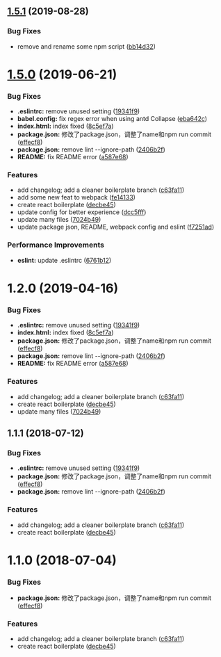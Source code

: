 ## [1.5.1](https://github.com/deemoding/React-boilerplate/compare/v1.5.0...v1.5.1) (2019-08-28)


### Bug Fixes

* remove and rename some npm script ([bb14d32](https://github.com/deemoding/React-boilerplate/commit/bb14d32))



# [1.5.0](https://github.com/deemoding/React-boilerplate/compare/decbe45...v1.5.0) (2019-06-21)


### Bug Fixes

* **.eslintrc:** remove unused setting ([19341f9](https://github.com/deemoding/React-boilerplate/commit/19341f9))
* **babel.config:** fix regex error when using antd Collapse ([eba642c](https://github.com/deemoding/React-boilerplate/commit/eba642c))
* **index.html:** index fixed ([8c5ef7a](https://github.com/deemoding/React-boilerplate/commit/8c5ef7a))
* **package.json:** 修改了package.json，调整了name和npm run commit ([effecf8](https://github.com/deemoding/React-boilerplate/commit/effecf8))
* **package.json:** remove lint --ignore-path ([2406b2f](https://github.com/deemoding/React-boilerplate/commit/2406b2f))
* **README:** fix README error ([a587e68](https://github.com/deemoding/React-boilerplate/commit/a587e68))


### Features

* add changelog; add a cleaner boilerplate branch ([c63fa11](https://github.com/deemoding/React-boilerplate/commit/c63fa11))
* add some new feat to webpack ([fe14133](https://github.com/deemoding/React-boilerplate/commit/fe14133))
* create react boilerplate ([decbe45](https://github.com/deemoding/React-boilerplate/commit/decbe45))
* update config for better experience ([dcc5fff](https://github.com/deemoding/React-boilerplate/commit/dcc5fff))
* update many files ([7024b49](https://github.com/deemoding/React-boilerplate/commit/7024b49))
* update package json, README, webpack config and eslint ([f7251ad](https://github.com/deemoding/React-boilerplate/commit/f7251ad))


### Performance Improvements

* **eslint:** update .eslintrc ([6761b12](https://github.com/deemoding/React-boilerplate/commit/6761b12))



# 1.2.0 (2019-04-16)


### Bug Fixes

* **.eslintrc:** remove unused setting ([19341f9](https://github.com/deemoding/React-boilerplate/commit/19341f9))
* **index.html:** index fixed ([8c5ef7a](https://github.com/deemoding/React-boilerplate/commit/8c5ef7a))
* **package.json:** 修改了package.json，调整了name和npm run commit ([effecf8](https://github.com/deemoding/React-boilerplate/commit/effecf8))
* **package.json:** remove lint --ignore-path ([2406b2f](https://github.com/deemoding/React-boilerplate/commit/2406b2f))
* **README:** fix README error ([a587e68](https://github.com/deemoding/React-boilerplate/commit/a587e68))


### Features

* add changelog; add a cleaner boilerplate branch ([c63fa11](https://github.com/deemoding/React-boilerplate/commit/c63fa11))
* create react boilerplate ([decbe45](https://github.com/deemoding/React-boilerplate/commit/decbe45))
* update many files ([7024b49](https://github.com/deemoding/React-boilerplate/commit/7024b49))



<a name="1.1.1"></a>
## 1.1.1 (2018-07-12)


### Bug Fixes

* **.eslintrc:** remove unused setting ([19341f9](https://github.com/D-e-e-m-o/React-boilerplate/commit/19341f9))
* **package.json:** 修改了package.json，调整了name和npm run commit ([effecf8](https://github.com/D-e-e-m-o/React-boilerplate/commit/effecf8))
* **package.json:** remove lint --ignore-path ([2406b2f](https://github.com/D-e-e-m-o/React-boilerplate/commit/2406b2f))


### Features

* add changelog; add a cleaner boilerplate branch ([c63fa11](https://github.com/D-e-e-m-o/React-boilerplate/commit/c63fa11))
* create react boilerplate ([decbe45](https://github.com/D-e-e-m-o/React-boilerplate/commit/decbe45))



<a name="1.1.0"></a>
# 1.1.0 (2018-07-04)


### Bug Fixes

* **package.json:** 修改了package.json，调整了name和npm run commit ([effecf8](https://github.com/D-e-e-m-o/React-boilerplate/commit/effecf8))


### Features

* add changelog; add a cleaner boilerplate branch ([c63fa11](https://github.com/D-e-e-m-o/React-boilerplate/commit/c63fa11))
* create react boilerplate ([decbe45](https://github.com/D-e-e-m-o/React-boilerplate/commit/decbe45))




